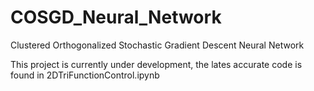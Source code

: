 # COSGD_Neural_Network
Clustered Orthogonalized Stochastic Gradient Descent Neural Network

This project is currently under development, the lates accurate code is found in 2DTriFunctionControl.ipynb
